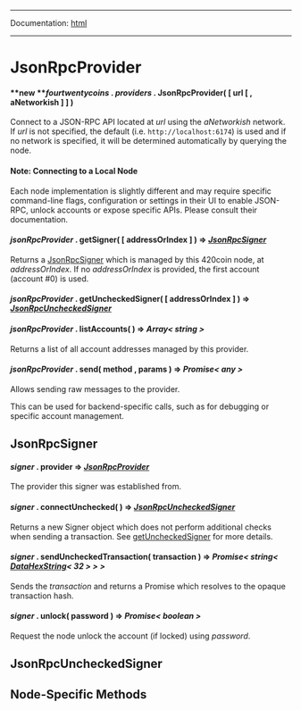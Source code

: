 -----

Documentation: [html](https://420integrated.com/wiki/)

-----

JsonRpcProvider
===============

#### **new ***fourtwentycoins* . *providers* . **JsonRpcProvider**( [ url [ , aNetworkish ] ] )

Connect to a JSON-RPC API located at *url* using the *aNetworkish* network. If *url* is not specified, the default (i.e. `http://localhost:6174`) is used and if no network is specified, it will be determined automatically by querying the node.


#### Note: Connecting to a Local Node

Each node implementation is slightly different and may require specific command-line flags, configuration or settings in their UI to enable JSON-RPC, unlock accounts or expose specific APIs. Please consult their documentation.


#### *jsonRpcProvider* . **getSigner**( [ addressOrIndex ] ) => *[JsonRpcSigner](/v5/api/providers/jsonrpc-provider/#JsonRpcSigner)*

Returns a [JsonRpcSigner](/v5/api/providers/jsonrpc-provider/#JsonRpcSigner) which is managed by this 420coin node, at *addressOrIndex*. If no *addressOrIndex* is provided, the first account (account #0) is used.


#### *jsonRpcProvider* . **getUncheckedSigner**( [ addressOrIndex ] ) => *[JsonRpcUncheckedSigner](/v5/api/providers/jsonrpc-provider/#UncheckedJsonRpcSigner)*



#### *jsonRpcProvider* . **listAccounts**( ) => *Array< string >*

Returns a list of all account addresses managed by this provider.


#### *jsonRpcProvider* . **send**( method , params ) => *Promise< any >*

Allows sending raw messages to the provider.

This can be used for backend-specific calls, such as for debugging or specific account management.


JsonRpcSigner
-------------

#### *signer* . **provider** => *[JsonRpcProvider](/v5/api/providers/jsonrpc-provider/)*

The provider this signer was established from.


#### *signer* . **connectUnchecked**( ) => *[JsonRpcUncheckedSigner](/v5/api/providers/jsonrpc-provider/#UncheckedJsonRpcSigner)*

Returns a new Signer object which does not perform additional checks when sending a transaction. See [getUncheckedSigner](/v5/api/providers/jsonrpc-provider/#JsonRpcProvider-getUncheckedSigner) for more details.


#### *signer* . **sendUncheckedTransaction**( transaction ) => *Promise< string< [DataHexString](/v5/api/utils/bytes/#DataHexString)< 32 > > >*

Sends the *transaction* and returns a Promise which resolves to the opaque transaction hash.


#### *signer* . **unlock**( password ) => *Promise< boolean >*

Request the node unlock the account (if locked) using *password*.


JsonRpcUncheckedSigner
----------------------

Node-Specific Methods
---------------------

